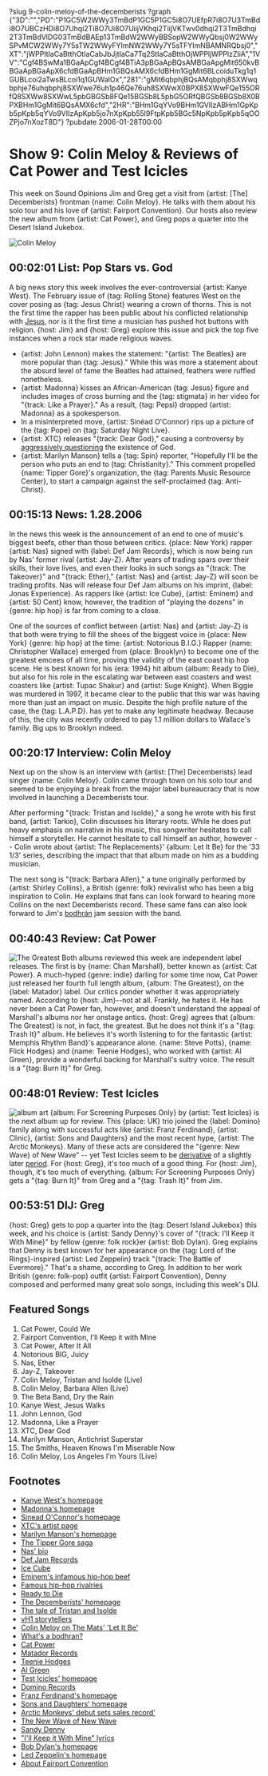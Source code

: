 ?slug 9-colin-meloy-of-the-decemberists
?graph {"3D":"","PD":"P1GC5W2WWy3TmBdP1GC5P1GC5i8O7UEfpR7i8O7U3TmBdi8O7UBCzHDi8O7Uhqi2Ti8O7Ui8O7UiijVKhqi2TiijVKTwv0dhqi2T3TmBdhqi2T3TmBdVlDG03TmBdBAEp13TmBdW2WWyBBSopW2WWyQbsj0W2WWySPvMCW2WWy7Y5sTW2WWyFYImNW2WWy7Y5sTFYImNBAMNRQbsj0","XT":"jWPPltIaCaBtthOtIaCabJbJjtIaCa7Tq2StIaCaBtthOjWPPljWPPlzZIiA","1VV":"Cgf4BSwMa1BGaApCgf4BCgf4BTiA3pBGaApBQsAMBGaApgMit650kvBBGaApBGaApX6cfdBGaApBHm1GBQsAMX6cfdBHm1GgMit6BLcoiduTkg1q1GUBLcoi2aTwsBLcoi1q1GUWalOx","281":"gMit6qbphjBQsAMqbphj8SXWwqbphje76uhqbphj8SXWwe76uh1p46Qe76uh8SXWwX0BPX8SXWwFQe155ORfQ8SXWw8SXWwL5pbGBGSb8FQe15BGSb8L5pbG5ORfQBGSb8BGSb8X0BPXBHm1GgMit6BQsAMX6cfd","2HR":"BHm1GqYVo9BHm1GVIIzABHm1GpKpb5pKpb5qYVo9VIIzApKpb5jo7nXpKpb55l9FtpKpb5BGc5NpKpb5pKpb5qOOZPjo7nXozT8D"}
?pubdate 2006-01-28T00:00
# Show 9: Colin Meloy & Reviews of Cat Power and Test Icicles
This week on Sound Opinions Jim and Greg get a visit from {artist: [The] Decemberists} frontman {name: Colin Meloy}. He talks with them about his solo tour and his love of {artist: Fairport Convention}. Our hosts also review the new album from {artist: Cat Power}, and Greg pops a quarter into the Desert Island Jukebox. 

![Colin Meloy](//static.soundopinions.org/images/2006/colinmeloy1.jpg)

## 00:02:01 List: Pop Stars vs. God
A big news story this week involves the ever-controversial {artist: Kanye West}. The February issue of {tag: Rolling Stone} features West on the cover posing as {tag: Jesus Christ} wearing a crown of thorns. This is not the first time the rapper has been public about his conflicted relationship with [Jesus](http://www.seeklyrics.com/lyrics/Kanye-West/Jesus-Walks.html), nor is it the first time a musician has pushed hot buttons with religion. {host: Jim} and {host: Greg} explore this issue and pick the top five instances when a rock star made religious waves.

- {artist: John Lennon} makes the statement: "{artist: The Beatles} are more popular than {tag: Jesus}." While this was more a statement about the absurd level of fame the Beatles had attained, feathers were ruffled nonetheless.
- {artist: Madonna} kisses an African-American {tag: Jesus} figure and includes images of cross burning and the {tag: stigmata} in her video for "{track: Like a Prayer}." As a result, {tag: Pepsi} dropped {artist: Madonna} as a spokesperson. 
- In a misinterpreted move, {artist: Sinéad O'Connor} rips up a picture of the {tag: Pope} on {tag: Saturday Night Live}.
- {artist: XTC} releases "{track: Dear God}," causing a controversy by [aggressively questioning](http://www.lyricsfreak.com/x/xtc/147941.html) the existence of God. 
- {artist: Marilyn Manson} tells a {tag: Spin} reporter, "Hopefully I'll be the person who puts an end to {tag: Christianity}." This comment propelled {name: Tipper Gore}'s organization, the {tag: Parents Music Resource Center}, to start a campaign against the self-proclaimed {tag: Anti-Christ}.

## 00:15:13 News: 1.28.2006
In the news this week is the announcement of an end to one of music's biggest beefs, other than those between critics. {place: New York} rapper {artist: Nas} signed with {label: Def Jam Records}, which is now being run by Nas' former rival {artist: Jay-Z}. After years of trading spars over their skills, their love lives, and even their looks in such songs as "{track: The Takeover}" and "{track: Ether}," {artist: Nas} and {artist: Jay-Z} will soon be trading profits. Nas will release four Def Jam albums on his imprint, {label: Jonas Experience}. As rappers like {artist: Ice Cube}, {artist: Eminem} and {artist: 50 Cent} know, however, the tradition of "playing the dozens" in {genre: hip hop} is far from coming to a close.

One of the sources of conflict between {artist: Nas} and {artist: Jay-Z} is that both were trying to fill the shoes of the biggest voice in {place: New York} {genre: hip hop} at the time: {artist: Notorious B.I.G.} Rapper {name: Christopher Wallace} emerged from {place: Brooklyn} to become one of the greatest emcees of all time, proving the validity of the east coast hip hop scene. He is best known for his {era: 1994} hit album {album: Ready to Die}, but also for his role in the escalating war between east coasters and west coasters like {artist: Tupac Shakur} and {artist: Suge Knight}. When Biggie was murdered in 1997, it became clear to the public that this war was having more than just an impact on music. Despite the high profile nature of the case, the {tag: L.A.P.D}. has yet to make any legitimate headway. Because of this, the city was recently ordered to pay 1.1 million dollars to Wallace's family. Big ups to Brooklyn indeed.

## 00:20:17 Interview: Colin Meloy
Next up on the show is an interview with {artist: [The] Decemberists} lead singer {name: Colin Meloy}. Colin came through town on his solo tour and seemed to be enjoying a break from the major label bureaucracy that is now involved in launching a Decemberists tour. 

After performing "{track: Tristan and Isolde}," a song he wrote with his first band, {artist: Tarkio}, Colin discusses his literary roots. While he does put heavy emphasis on narrative in his music, this songwriter hesitates to call himself a storyteller. He cannot hesitate to call himself an author, however -- Colin wrote about {artist: The Replacements}' {album: Let It Be} for the '33 1/3' series, describing the impact that that album made on him as a budding musician.

The next song is "{track: Barbara Allen}," a tune originally performed by {artist: Shirley Collins}, a British {genre: folk} revivalist who has been a big inspiration to Colin. He explains that fans can look forward to hearing more Collins on the next Decemberists record. These same fans can also look forward to Jim's [bodhrán](http://www.hobgoblin.com/bodhran.htm) jam session with the band.

## 00:40:43 Review: Cat Power
![The Greatest](https://upload.wikimedia.org/wikipedia/en/3/33/Cat_Power_The_Greatest.png "2959120/184482392")
Both albums reviewed this week are independent label releases. The first is by {name: Chan Marshall}, better known as {artist: Cat Power}. A much-hyped {genre: indie} darling for some time now, Cat Power just released her fourth full length album, {album: The Greatest}, on the {label: Matador} label. Our critics ponder whether it was appropriately named. According to {host: Jim}--not at all. Frankly, he hates it. He has never been a Cat Power fan, however, and doesn't understand the appeal of Marshall's albums nor her onstage antics. {host: Greg} agrees that {album: The Greatest} is not, in fact, the greatest. But he does not think it's a "{tag: Trash It}" album. He believes it's worth listening to for the fantastic {artist: Memphis Rhythm Band}'s appearance alone. {name: Steve Potts}, {name: Flick Hodges} and {name: Teenie Hodges}, who worked with {artist: Al Green}, provide a wonderful backing for Marshall's sultry voice. The result is a "{tag: Burn It}" for Greg.

## 00:48:01 Review: Test Icicles
![album art](http://upload.wikimedia.org/wikipedia/en/3/3e/Test_Icicles_For_screening_purposes_only.JPG)
{album: For Screening Purposes Only} by {artist: Test Icicles} is the next album up for review. This {place: UK} trio joined the {label: Domino} family along with successful acts like {artist: Franz Ferdinand}, {artist: Clinic}, {artist: Sons and Daughters} and the most recent hype, {artist: The Arctic Monkeys}. Many of these acts are considered the "{genre: New Wave} of New Wave" -- yet Test Icicles seem to be [derivative](http://www.theguardian.com/music/2006/jan/27/popandrock) of a slightly later [period](http://www.bostonphoenix.com/boston/music/other_stories/documents/04832484.asp). For {host: Greg}, it's too much of a good thing. For {host: Jim}, though, it's too much of everything. {album: For Screening Purposes Only} gets a "{tag: Burn It}" from Greg and a "{tag: Trash It}" from Jim.

## 00:53:51 DIJ: Greg
{host: Greg} gets to pop a quarter into the {tag: Desert Island Jukebox} this week, and his choice is {artist: Sandy Denny}'s cover of "{track: I'll Keep it With Mine}" by fellow {genre: folk rock}er {artist: Bob Dylan}. Greg explains that Denny is best known for her appearance on the {tag: Lord of the Rings}-inspired {artist: Led Zeppelin} track "{track: The Battle of Evermore}." That's a shame, according to Greg. In addition to her work British {genre: folk-pop} outfit {artist: Fairport Convention}, Denny composed and performed many great solo songs, including this week's DIJ.

## Featured Songs
1. Cat Power, Could We
2. Fairport Convention, I'll Keep it with Mine
3. Cat Power, After It All
4. Notorious BIG, Juicy
5. Nas, Ether
6. Jay-Z, Takeover
7. Colin Meloy, Tristan and Isolde (Live)
8. Colin Meloy, Barbara Allen (Live)
9. The Beta Band, Dry the Rain
10. Kanye West, Jesus Walks
11. John Lennon, God
12. Madonna, Like a Prayer
13. XTC, Dear God
14. Marilyn Manson, Antichrist Superstar
15. The Smiths, Heaven Knows I'm Miserable Now
16. Colin Meloy, Los Angeles I'm Yours (Live)


## Footnotes
- [Kanye West's homepage](http://www.kanyewest.com/)
- [Madonna's homepage](http://www.madonna.com/)
- [Sinead O'Connor's homepage](http://www.sineadoconnor.com/)
- [XTC's artist page](http://h2g2.com/edited_entry/A3100285)
- [Marilyn Manson's homepage](http://www.marilynmanson.com/)
- [The Tipper Gore saga](http://www.npr.org/templates/story/story.php?storyId=4279560)
- [Nas' bio](http://www.hiponline.com/artist/music/n/nas/)
- [Def Jam Records](http://www.defjam.com/)
- [Ice Cube](http://www.allmusic.com/cg/amg.dll?p=amg&token=ADFEAEE47C19DC4FA87520D69D3D4DC7FA7FFB07D063FD831F29461BDFBA3C54DD5F26B904A595CCAEF87CAB7BAFFF28E85D05D7CAE455FCCC0640&sql=11:dq6htra9klkx)
- [Eminem's infamous hip-hop beef](http://www.mtv.com/news/articles/1502728/20050520/story.jhtml)
- [Famous hip-hop rivalries](http://en.wikipedia.org/wiki/Hip_hop_rivalries)
- [Ready to Die](http://www.allmusic.com/cg/amg.dll?p=amg&token=ADFEAEE47C19DC4FA87520D69D3D4DC7FA7FFB07D063FD831F29461BDFBA3C54DD5F26B904A595CCAEF87CAB7BAFFF28E85205D3CCE457F4CC0640&sql=10:jgjvear24xh7)
- [The Decemberists' homepage](http://www.decemberists.com/)
- [The tale of Tristan and Isolde](http://www.timelessmyths.com/arthurian/tristan.html)
- [vH1 storytellers](http://www.vh1.com/shows/dyn/storytellers/series.jhtml)
- [Colin Meloy on The Mats' 'Let It Be'](http://www.amazon.com/gp/product/0826416330/103-4122319-1504630?v=glance&n=283155)
- [What's a bodhran?](http://www.hobgoblin.com/bodhran.htm)
- [Cat Power](http://www.allmusic.com/cg/amg.dll?p=amg&token=ADFEAEE47C19DC4FA87520D69D3D4DC7FA7FFB07D063FD831F29461BDFBA3C54DD5F26B904A595CCAEF873AB7BAFFF28E85C05D1CAE455FBCC0640&sql=11:2fxuak1kgm3p)
- [Matador Records](http://www.matadorrecords.com/)
- [Teenie Hodges](http://www.allmusic.com/cg/amg.dll?p=amg&token=ADFEAEE47C19DC4FA87520D69D3D4DC7FA7FFB07D063FD831F29461BDFBA3C54DD5F26B904A595CCAEF873AB7BAFFF28E85C05D1CFE453FFCC0640&sql=11:n4jyeai04xk7~T1)
- [Al Green](http://www.allmusic.com/cg/amg.dll?p=amg&token=ADFEAEE47C19DC4FA87520D69D3D4DC7FA7FFB07D063FD831F29461BDFBA3C54DD5F26B904A595CCAEF975AB7BAFFF28E85B0ED9CBE75CFFDD764C40&sql=11:1tklu3y5an7k)
- [Test Icicles' homepage](http://www.test-icicles.com/)
- [Domino Records](http://www.dominorecordco.com/site/)
- [Franz Ferdinand's homepage](http://www.franzferdinand.co.uk/)
- [Sons and Daughters' homepage](http://www.sonsanddaughtersloveyou.com/)
- [Arctic Monkeys' debut sets sales record'](http://www.nme.com/news/arctic-monkeys/22013)
- [The New Wave of New Wave](http://www.nwoutpost.com/)
- [Sandy Denny](http://www.allmusic.com/cg/amg.dll?p=amg&token=ADFEAEE47C19DC4FA87520D69D3D4DC7FA7FFB07D063FD831F29461BDFBA3C54DD5F26B904A595CCAEF873AB7BAFFF28E85C05D0C9E454F9CC0640&uid=CAW030601261833&sql=11:sxkbikp6bbc9~T0)
- ["I'll Keep it With Mine" lyrics](http://www.bobdylan.com/us/songs/ill-keep-it-mine)
- [Bob Dylan's homepage](http://www.bobdylan.com/)
- [Led Zeppelin's homepage](http://www.led-zeppelin.com/)
- [About Fairport Convention](http://www.fairportconvention.com/history.htm)
